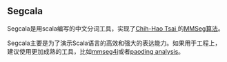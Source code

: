 ## Segcala ##

Segcala是用scala编写的中文分词工具，实现了[Chih-Hao Tsai ](http://chtsai.org/)的[MMSeg算法](http://technology.chtsai.org/mmseg/)。


Segcala主要是为了演示Scala语言的高效和强大的表达能力。如果用于工程上，建议使用更加成熟的工具，比如[mmseg4j](http://code.google.com/p/mmseg4j/)或者[paoding analysis](http://code.google.com/p/paoding/)。